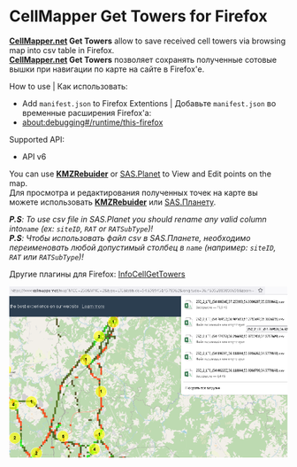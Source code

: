 # CellMapper Get Towers for Firefox

**[CellMapper.net](https://www.cellmapper.net/map) Get Towers** allow to save received cell towers via browsing map into csv table in Firefox.    
**[CellMapper.net](https://www.cellmapper.net/map) Get Towers** позволяет сохранять полученные сотовые вышки при навигации по карте на сайте в Firefox'е.        

How to use | Как использовать:
- Add `manifest.json` to Firefox Extentions | Добавьте `manifest.json` во временные расширения Firefox'a:
- [about:debugging#/runtime/this-firefox](about:debugging#/runtime/this-firefox)     
     
Supported API:   
- API v6

You can use **[KMZRebuider](https://github.com/dkxce/KMZRebuilder)** or [SAS.Planet](https://www.sasgis.org/sasplaneta/) to View and Edit points on the map.   
Для просмотра и редактирования полученных точек на карте вы можете использовать **[KMZRebuider](https://github.com/dkxce/KMZRebuilder)** или [SAS.Планету](https://www.sasgis.org/sasplaneta/). 

***P.S**: To use csv file in SAS.Planet you should rename any valid column into`name` (ex: `siteID`, `RAT` or `RATSubType`)!*    
***P.S**: Чтобы использовать файл csv в SAS.Планете, необходимо переименовать любой допустимый столбец в `name` (например: `siteID`, `RAT` или `RATSubType`)!*   

Другие плагины для Firefox: [InfoCellGetTowers](https://github.com/dkxce/InfoCellGetTowers)    

<img src="READM2.png"/>    